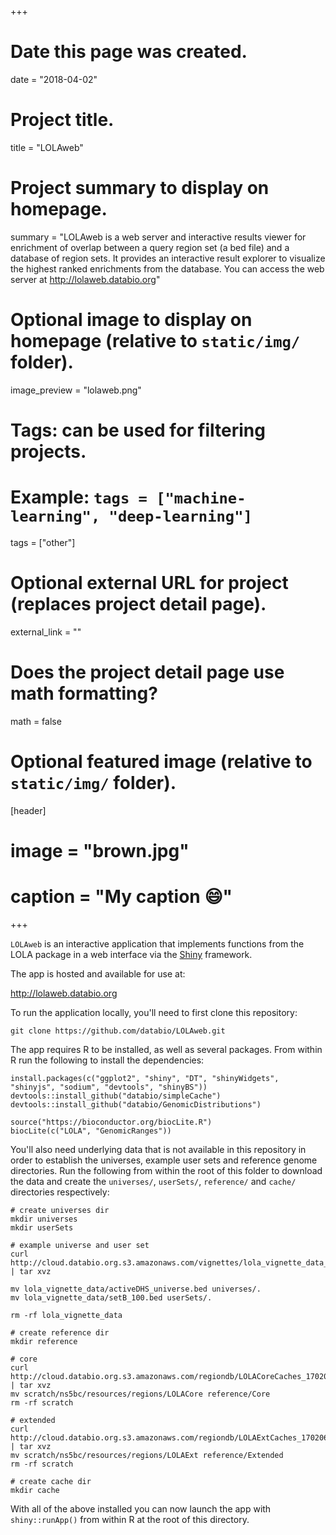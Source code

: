 +++
# Date this page was created.
date = "2018-04-02"

# Project title.
title = "LOLAweb"

# Project summary to display on homepage.
summary = "LOLAweb is a web server and interactive results viewer for enrichment of overlap between a query region set (a bed file) and a database of region sets. It provides an interactive result explorer to visualize the highest ranked enrichments from the database. You can access the web server at http://lolaweb.databio.org"

# Optional image to display on homepage (relative to `static/img/` folder).
image_preview = "lolaweb.png"

# Tags: can be used for filtering projects.
# Example: `tags = ["machine-learning", "deep-learning"]`
tags = ["other"]

# Optional external URL for project (replaces project detail page).
external_link = ""

# Does the project detail page use math formatting?
math = false

# Optional featured image (relative to `static/img/` folder).
[header]
# image = "brown.jpg"
# caption = "My caption :smile:"

+++

`LOLAweb` is an interactive application that implements functions from the LOLA package in a web interface via the [Shiny](https://shiny.rstudio.com/) framework.

The app is hosted and available for use at:

<http://lolaweb.databio.org>

To run the application locally, you'll need to first clone this repository:

```
git clone https://github.com/databio/LOLAweb.git
```

The app requires R to be installed, as well as several packages. From within R run the following to install the dependencies:

```
install.packages(c("ggplot2", "shiny", "DT", "shinyWidgets", "shinyjs", "sodium", "devtools", "shinyBS"))
devtools::install_github("databio/simpleCache")
devtools::install_github("databio/GenomicDistributions")

source("https://bioconductor.org/biocLite.R")
biocLite(c("LOLA", "GenomicRanges"))
```

You'll also need underlying data that is not available in this repository in order to establish the universes, example user sets and reference genome directories. Run the following from within the root of this folder to download the data and create the `universes/`, `userSets/`, `reference/` and `cache/` directories respectively:

```
# create universes dir
mkdir universes
mkdir userSets

# example universe and user set
curl http://cloud.databio.org.s3.amazonaws.com/vignettes/lola_vignette_data_150505.tgz | tar xvz

mv lola_vignette_data/activeDHS_universe.bed universes/.
mv lola_vignette_data/setB_100.bed userSets/.

rm -rf lola_vignette_data
```

```
# create reference dir
mkdir reference

# core
curl http://cloud.databio.org.s3.amazonaws.com/regiondb/LOLACoreCaches_170206.tgz | tar xvz
mv scratch/ns5bc/resources/regions/LOLACore reference/Core
rm -rf scratch

# extended
curl http://cloud.databio.org.s3.amazonaws.com/regiondb/LOLAExtCaches_170206.tgz | tar xvz
mv scratch/ns5bc/resources/regions/LOLAExt reference/Extended
rm -rf scratch
```

```
# create cache dir
mkdir cache
```
With all of the above installed you can now launch the app with `shiny::runApp()` from within R at the root of this directory.
